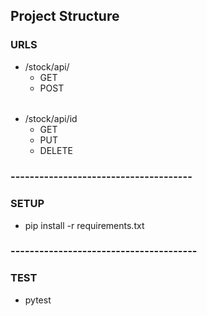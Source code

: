 ## Project Structure

### URLS

- /stock/api/
    - GET
    - POST
  ######
- /stock/api/id
    - GET
    - PUT
    - DELETE

### --------------------------------------

### SETUP

- pip install -r requirements.txt

### ---------------------------------------

### TEST

- pytest